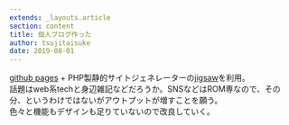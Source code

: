 ```yaml
---
extends: _layouts.article
section: content
title: 個人ブログ作った
author: tsujitaisuke
date: 2019-08-01
---
```


[github pages](https://pages.github.com/) + PHP製静的サイトジェネレーターの[jigsaw](https://jigsaw.tighten.co/)を利用。  
話題はweb系techと身辺雑記などだろうか。SNSなどはROM専なので、その分、というわけではないがアウトプットが増すことを願う。  
色々と機能もデザインも足りていないので改良していく。
